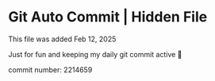 # Git Auto Commit | Hidden File

This file was added Feb 12, 2025

Just for fun and keeping my daily git commit active 🤪

commit number: 2214659
